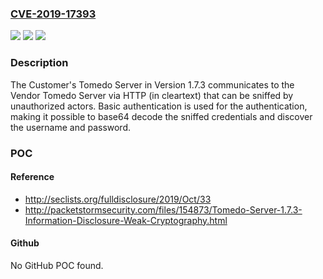 ### [CVE-2019-17393](https://cve.mitre.org/cgi-bin/cvename.cgi?name=CVE-2019-17393)
![](https://img.shields.io/static/v1?label=Product&message=n%2Fa&color=blue)
![](https://img.shields.io/static/v1?label=Version&message=n%2Fa&color=blue)
![](https://img.shields.io/static/v1?label=Vulnerability&message=n%2Fa&color=brighgreen)

### Description

The Customer's Tomedo Server in Version 1.7.3 communicates to the Vendor Tomedo Server via HTTP (in cleartext) that can be sniffed by unauthorized actors. Basic authentication is used for the authentication, making it possible to base64 decode the sniffed credentials and discover the username and password.

### POC

#### Reference
- http://seclists.org/fulldisclosure/2019/Oct/33
- http://packetstormsecurity.com/files/154873/Tomedo-Server-1.7.3-Information-Disclosure-Weak-Cryptography.html

#### Github
No GitHub POC found.

